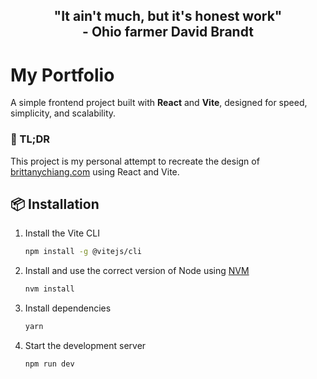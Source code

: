 <h2 align="center">
  "It ain't much, but it's honest work"
  <br />
  - Ohio farmer David Brandt
</h2>

# My Portfolio

A simple frontend project built with **React** and **Vite**, designed for speed, simplicity, and scalability.

### 🚨 TL;DR

This project is my personal attempt to recreate the design of [brittanychiang.com](https://brittanychiang.com) using React and Vite.

## 📦 Installation

1. Install the Vite CLI

   ```sh
   npm install -g @vitejs/cli
   ```

2. Install and use the correct version of Node using [NVM](https://github.com/nvm-sh/nvm)

   ```sh
   nvm install
   ```

3. Install dependencies

   ```sh
   yarn
   ```

4. Start the development server

   ```sh
   npm run dev
   ```
